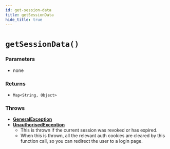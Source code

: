 ```yaml
---
id: get-session-data
title: getSessionData
hide_title: true
---
```


# `getSessionData()`

### Parameters
- none

### Returns
- `Map<String, Object>`

### Throws
- **[GeneralException](../error-handling/general-error)**
- **[UnauthorisedException](../error-handling/unauthorised)**
    - This is thrown if the current session was revoked or has expired.
    - When this is thrown, all the relevant auth cookies are cleared by this function call, so you can redirect the user to a login page.